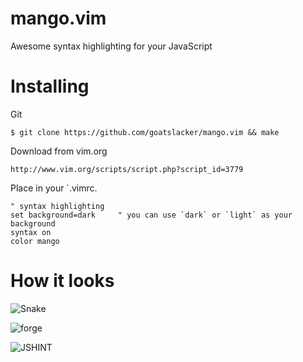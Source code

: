 # mango.vim

Awesome syntax highlighting for your JavaScript

# Installing

Git

    $ git clone https://github.com/goatslacker/mango.vim && make

Download from vim.org

    http://www.vim.org/scripts/script.php?script_id=3779

Place in your `.vimrc.

    " syntax highlighting
    set background=dark     " you can use `dark` or `light` as your background
    syntax on
    color mango

# How it looks

![Snake](http://goatslacker.github.com/mango.vim/images/mango1.png)

![forge](http://goatslacker.github.com/mango.vim/images/mango2.png)

![JSHINT](http://goatslacker.github.com/mango.vim/images/mango3.png)
